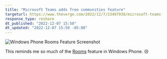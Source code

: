 ```yaml
---
title: "Microsoft Teams adds free communities feature"
targeturl: https://www.theverge.com/2022/12/7/23497938/microsoft-teams-communities-feature 
response_type: reshare
dt_published: "2022-12-07 15:50"
dt_updated: "2022-12-07 15:50 -05:00"
---
```


![Windows Phone Rooms Feature Screenshot](http://blogs.windows.com/wp-content/uploads/sites/2/2012/11/Family_5F00_Hub_5F00_16x9_5F00_753FF398.jpg)

This reminds me so much of the [Rooms](https://blogs.windows.com/windowsexperience/2012/11/29/how-i-use-rooms-on-windows-phone-8/) feature in Windows Phone. :cry: 